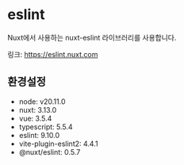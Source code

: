 # eslint

Nuxt에서 사용하는 nuxt-eslint 라이브러리를 사용합니다.

링크: https://eslint.nuxt.com

## 환경설정
* node: v20.11.0
* nuxt: 3.13.0
* vue: 3.5.4
* typescript: 5.5.4
* eslint: 9.10.0
* vite-plugin-eslint2: 4.4.1
* @nuxt/eslint: 0.5.7
